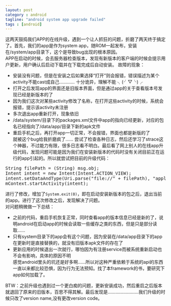```yaml
---
layout: post
category : android
tagline: "android system app upgrade failed"
tags : [android]
---
```

这两天鼓捣我们APP的在线升级，遇到一个让人抓狂的问题，折磨了两天终于搞定了。首先，我们的app是作为system app，随ROM一起发布，安装在/system/app目录下，这个是导致bug出现的根本原因。    
APP在启动的时候，会去服务器检查版本，发现有新版本的客户端的时候会提示用户更新，用户确认后启动下载并在下载完成后自动安装。
故障的现象：
+ 安装没有问题，但是在安装之后如果选择“打开”则会报错，错误描述为某个activity不能cast成自己………… 十分诡异，理解不能 ╮(╯▽╰)╭ 
+ 打开之后发现app的界面还是旧版本界面，但是通过app的关于查看版本号发现已经是新版本的了
+ 因为我们这次对某些activity修改了名称，在打开这些activity的时候，系统会报错，提示该activity未注册
+ 多次退出app重新打开，现象依旧
+ /data/system/目录下的packages.xml文件中app的指向已经更新，对应的包名已经指向了/data/app/目录下新的apk文件
+ 重启手机之后，再打开app一切正常，不会报错，界面也都是新版的了    
就被这个bug给我折磨疯了…… 尝试了检查各种日志，然后还学习了strace这个神器，不过能力有限，很多日志看不明白。最后看了网上别人的在线app升级代码，发现问题可能是因为我们在安装新版本的代码时没有关闭目前正在运行的app引起的。所以就尝试把目前的升级代码：
<pre>
String filePath = (String) msg.obj;
Intent intent = new Intent(Intent.ACTION_VIEW);
intent.setDataAndType(Uri.parse("file://" + filePath), "application/vnd.android.package-archive");
mContext.startActivity(intent);
</pre>
进行了修改，增加了`System.exit(0)`，即在启动安装新版本的包之后，退出当前的app。进行了这次修改之后，发现解决了问题。    
对问题稍微做一下总结：
+ 之前的代码，重启手机恢复正常，同时查看app的版本信息已经是新的了，说明android在启动app的时候会读取一些缓存之类的东西，但是只是部分读取……
+ 只有system目录下的app会有这个问题，因为安装在/data/app目录下的app在更新时是直接替换的，就没有旧版本apk文件的存在了
+ 更新应用的时候退出一次就行，哪怕因为有注册service而被系统重新启动也不会有影响，具体的原因不明    
感觉android里头的坑还是好多啊……所以对这种严重依赖于系统的api的东西一直以来都比较恐惧，因为行为无法预知。找了本framework的书，要研究下app如何加载了。

BTW：之前升级也遇到过一个更白痴的问题，更新安装成功，然后重启之后版本就退回了原来的旧版本，百思不得其解。最后发现是……………………我们升级的时候只改了version name,没有更改version code。
